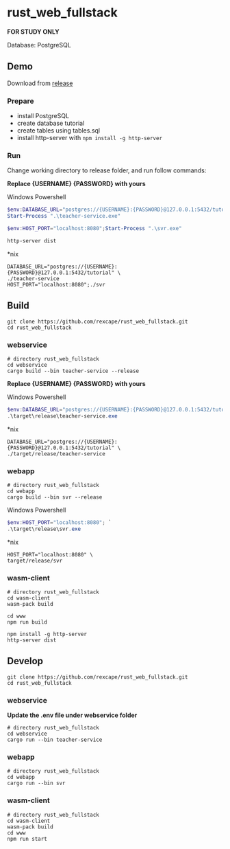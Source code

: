 # rust_web_fullstack

**FOR STUDY ONLY**

Database: PostgreSQL

## Demo

Download from [release](https://github.com/rexcape/rust_web_fullstack/releases)

### Prepare

- install PostgreSQL
- create database tutorial
- create tables using tables.sql
- install http-server with `npm install -g http-server`

### Run

Change working directory to release folder, and run follow commands:

**Replace {USERNAME} {PASSWORD} with yours**

Windows Powershell

```powershell
$env:DATABASE_URL="postgres://{USERNAME}:{PASSWORD}@127.0.0.1:5432/tutorial"; `
Start-Process ".\teacher-service.exe"

$env:HOST_PORT="localhost:8080";Start-Process ".\svr.exe"

http-server dist
```

\*nix

```shell
DATABASE_URL="postgres://{USERNAME}:{PASSWORD}@127.0.0.1:5432/tutorial" \
./teacher-service
HOST_PORT="localhost:8080";./svr
```

## Build

```shell
git clone https://github.com/rexcape/rust_web_fullstack.git
cd rust_web_fullstack
```

### webservice

```shell
# directory rust_web_fullstack
cd webservice
cargo build --bin teacher-service --release
```

**Replace {USERNAME} {PASSWORD} with yours**

Windows Powershell

```powershell
$env:DATABASE_URL="postgres://{USERNAME}:{PASSWORD}@127.0.0.1:5432/tutorial";`
.\target\release\teacher-service.exe
```

\*nix

```shell
DATABASE_URL="postgres://{USERNAME}:{PASSWORD}@127.0.0.1:5432/tutorial" \
./target/release/teacher-service
```

### webapp

```shell
# directory rust_web_fullstack
cd webapp
cargo build --bin svr --release
```

Windows Powershell

```powershell
$env:HOST_PORT="localhost:8080"; `
.\target\release\svr.exe
```

\*nix

```shell
HOST_PORT="localhost:8080" \
target/release/svr
```

### wasm-client

```shell
# directory rust_web_fullstack
cd wasm-client
wasm-pack build

cd www
npm run build

npm install -g http-server
http-server dist
```

## Develop

```shell
git clone https://github.com/rexcape/rust_web_fullstack.git
cd rust_web_fullstack
```

### webservice

**Update the .env file under webservice folder**

```shell
# directory rust_web_fullstack
cd webservice
cargo run --bin teacher-service
```

### webapp

```shell
# directory rust_web_fullstack
cd webapp
cargo run --bin svr
```

### wasm-client

```shell
# directory rust_web_fullstack
cd wasm-client
wasm-pack build
cd www
npm run start
```
